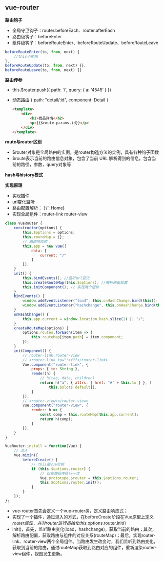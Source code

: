 ## **vue-router**

**路由钩子**

- 全局守卫钩子：router.beforeEach、router.afterEach
- 路由级钩子：beforeEnter
- 组件级钩子：beforeRouteEnter、beforeRouteUpdate、beforeRouteLeave

```js
beforeRouteEnter(to, from, next) {
	//this不能用
},
beforeRouteUpdate(to, from, next) {},
beforeRouteLeave(to, from, next) {}
```

**路由传参**

- this.$router.push({ path: '/', query: { a: '4545' } })

- 动态路由 { path: "detail/:id", component: Detail }

  ```html
  <template>
      <div>
          <h2>商品详情</h2>
          <p>{{$route.params.id}}</p>
      </div>
  </template>
  ```

**route与router区别**

- $router对象是全局路由的实例，是router构造方法的实例，具有各种钩子函数
- $route表示当前的路由信息对象，包含了当前 URL 解析得到的信息。包含当前的路径，参数，query对象等

**hash与history模式**

**实现原理**

- 实现插件
- url变化监听
- 路由配置解析： {‘/’: Home}
- 实现全局组件：router-link router-view

```js
class VueRouter {
    constructor(options) {
        this.$options = options;
        this.routeMap = {};
        // 路由响应式
        this.app = new Vue({
            data: {
                current: "/"
            }
        });
    }
    init() {
        this.bindEvents(); //监听url变化
        this.createRouteMap(this.$options); //解析路由配置
        this.initComponent(); // 实现两个组件
    }
    bindEvents() {
        window.addEventListener("load", this.onHashChange.bind(this));
        window.addEventListener("hashchange", this.onHashChange.bind(this));
    }
    onHashChange() {
    	this.app.current = window.location.hash.slice(1) || "/";
    }
    createRouteMap(options) {
        options.routes.forEach(item => {
        	this.routeMap[item.path] = item.component;
        });
    }
    initComponent() {
        // router-link,router-view
        // <router-link to="">fff</router-link>
        Vue.component("router-link", {
            props: { to: String },
            render(h) {
                // h(tag, data, children)
                return h("a", { attrs: { href: "#" + this.to } }, [
                    this.$slots.default]);
            }
    	});
        // <router-view></router-view>
        Vue.component("router-view", {
            render: h => {
                const comp = this.routeMap[this.app.current];
                return h(comp);
            }
        });
    }
}

VueRouter.install = function(Vue) {
    // 混入
    Vue.mixin({
        beforeCreate() {
            // this是Vue实例
            if (this.$options.router) {
                // 仅在根组件执行一次
                Vue.prototype.$router = this.$options.router;
                this.$options.router.init();
            }
        }
    });
};
```

- vue-router首先会定义一个vue-router类，定义路由响应式；
- 实现了一个插件，通过混入的方式，在beforeCreate阶段在Vue原型上定义$router属性，并对router进行初始化this.$options.router.init()
- init()，首先，监听路由变化(load，hashchange)，获取当前的路由；其次，解析路由配置，获取路由与组件的对应关系(routeMap)；最后，实现router-link、router-view两个全局组件。当路由发生改变时，我们监听到路由变化，获取到当前的路由，通过routeMap获取到路由对应的组件，重新渲染router-view组件，视图发生更新。